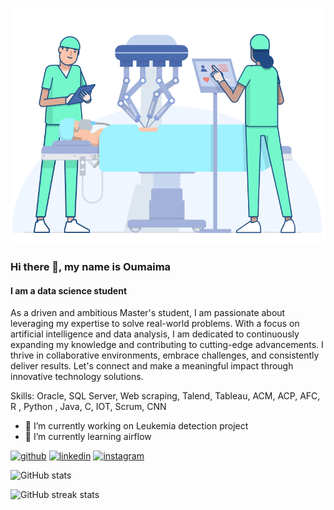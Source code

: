 
![I am a data science student ](https://github.com/OumaimaBadi/OumaimaBadi/blob/main/Ai__Health.gif)
### Hi there 👋, my name is Oumaima
#### I am a data science student 

As a driven and ambitious Master's student, I am passionate about leveraging my expertise to solve real-world problems. With a focus on artificial intelligence and data analysis, I am dedicated to continuously expanding my knowledge and contributing to cutting-edge advancements. I thrive in collaborative environments, embrace challenges, and consistently deliver results. Let's connect and make a meaningful impact through innovative technology solutions.

Skills: Oracle, SQL Server, Web scraping, Talend, Tableau, ACM, ACP, AFC, R , Python , Java, C, IOT, Scrum, CNN

- 🔭 I’m currently working on Leukemia detection project 
- 🌱 I’m currently learning airflow  


[<img src='https://cdn.jsdelivr.net/npm/simple-icons@3.0.1/icons/github.svg' alt='github' height='40'>](https://github.com/OumaimaBadi)  [<img src='https://cdn.jsdelivr.net/npm/simple-icons@3.0.1/icons/linkedin.svg' alt='linkedin' height='40'>](https://www.linkedin.com/in/https://www.linkedin.com/in/oumaima-badi-837060237//)  [<img src='https://cdn.jsdelivr.net/npm/simple-icons@3.0.1/icons/instagram.svg' alt='instagram' height='40'>](https://www.instagram.com/https://www.instagram.com/ouma_sgi//)  

![GitHub stats](https://github-readme-stats.vercel.app/api?username=OumaimaBadi&show_icons=true)  

![GitHub streak stats](https://streak-stats.demolab.com/?user=OumaimaBadi)  


